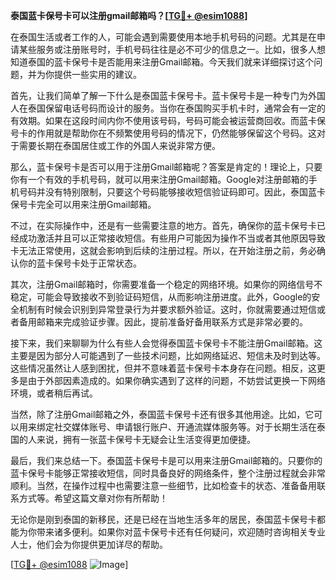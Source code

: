 **泰国蓝卡保号卡可以注册gmail邮箱吗？[[TG💪+ @esim1088](https://t.me/s/esim1088)]**

在泰国生活或者工作的人，可能会遇到需要使用本地手机号码的问题。尤其是在申请某些服务或注册账号时，手机号码往往是必不可少的信息之一。比如，很多人想知道泰国的蓝卡保号卡是否能用来注册Gmail邮箱。今天我们就来详细探讨这个问题，并为你提供一些实用的建议。

首先，让我们简单了解一下什么是泰国蓝卡保号卡。蓝卡保号卡是一种专门为外国人在泰国保留电话号码而设计的服务。当你在泰国购买手机卡时，通常会有一定的有效期。如果在这段时间内你不使用该号码，号码可能会被运营商回收。而蓝卡保号卡的作用就是帮助你在不频繁使用号码的情况下，仍然能够保留这个号码。这对于需要长期在泰国居住或工作的外国人来说非常方便。

那么，蓝卡保号卡是否可以用于注册Gmail邮箱呢？答案是肯定的！理论上，只要你有一个有效的手机号码，就可以用来注册Gmail邮箱。Google对注册邮箱的手机号码并没有特别限制，只要这个号码能够接收短信验证码即可。因此，泰国蓝卡保号卡完全可以用来注册Gmail邮箱。

不过，在实际操作中，还是有一些需要注意的地方。首先，确保你的蓝卡保号卡已经成功激活并且可以正常接收短信。有些用户可能因为操作不当或者其他原因导致卡无法正常使用，这就会影响到后续的注册过程。所以，在开始注册之前，务必确认你的蓝卡保号卡处于正常状态。

其次，注册Gmail邮箱时，你需要准备一个稳定的网络环境。如果你的网络信号不稳定，可能会导致接收不到验证码短信，从而影响注册进度。此外，Google的安全机制有时候会识别到异常登录行为并要求额外验证。这时，你就需要通过短信或者备用邮箱来完成验证步骤。因此，提前准备好备用联系方式是非常必要的。

接下来，我们来聊聊为什么有些人会觉得泰国蓝卡保号卡不能注册Gmail邮箱。这主要是因为部分人可能遇到了一些技术问题，比如网络延迟、短信未及时到达等。这些情况虽然让人感到困扰，但并不意味着蓝卡保号卡本身存在问题。相反，这更多是由于外部因素造成的。如果你确实遇到了这样的问题，不妨尝试更换一下网络环境，或者稍后再试。

当然，除了注册Gmail邮箱之外，泰国蓝卡保号卡还有很多其他用途。比如，它可以用来绑定社交媒体账号、申请银行账户、开通流媒体服务等。对于长期生活在泰国的人来说，拥有一张蓝卡保号卡无疑会让生活变得更加便捷。

最后，我们来总结一下。泰国蓝卡保号卡是可以用来注册Gmail邮箱的。只要你的蓝卡保号卡能够正常接收短信，同时具备良好的网络条件，整个注册过程就会非常顺利。当然，在操作过程中也需要注意一些细节，比如检查卡的状态、准备备用联系方式等。希望这篇文章对你有所帮助！

无论你是刚到泰国的新移民，还是已经在当地生活多年的居民，泰国蓝卡保号卡都能为你带来诸多便利。如果你对蓝卡保号卡还有任何疑问，欢迎随时咨询相关专业人士，他们会为你提供更加详尽的帮助。

[[TG💪+ @esim1088](https://t.me/s/esim1088) ![Image](https://i.postimg.cc/4NQfJmqS/Snipaste-2025-05-13-00-14-12.png)]